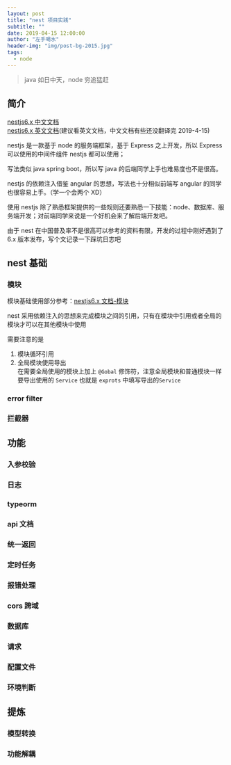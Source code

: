 ```yaml
---
layout: post
title: "nest 项目实践"
subtitle: ""
date: 2019-04-15 12:00:00
author: "左手喝水"
header-img: "img/post-bg-2015.jpg"
tags:
  - node
---
```


> java 如日中天，node 穷追猛赶

## 简介

[nestjs6.x 中文文档](https://docs.nestjs.cn/6/introduction)  
[nestjs6.x 英文文档](https://docs.nestjs.com)(建议看英文文档，中文文档有些还没翻译完 2019-4-15)

nestjs 是一款基于 node 的服务端框架，基于 Express 之上开发，所以 Express 可以使用的中间件组件 nestjs 都可以使用；

写法类似 java spring boot，所以写 java 的后端同学上手也难易度也不是很高。

nestjs 的依赖注入借鉴 angular 的思想，写法也十分相似前端写 angular 的同学也很容易上手。（学一个会两个 XD）

使用 nestjs 除了熟悉框架提供的一些规则还要熟悉一下技能：node、数据库、服务端开发；对前端同学来说是一个好机会来了解后端开发吧。

由于 nest 在中国普及率不是很高可以参考的资料有限，开发的过程中刚好遇到了 6.x 版本发布，写个文记录一下踩坑日志吧

## nest 基础

### 模块

模块基础使用部分参考：[nestjs6.x 文档-模块](https://docs.nestjs.cn/6/modules)

nest 采用依赖注入的思想来完成模块之间的引用，只有在模块中引用或者全局的模块才可以在其他模块中使用

需要注意的是

1. 模块循环引用
2. 全局模块使用导出  
   在需要全局使用的模块上加上 `@Gobal` 修饰符，注意全局模块和普通模块一样要导出使用的 `Service` 也就是 `exprots` 中填写导出的`Service`

### error filter

### 拦截器

## 功能

### 入参校验

### 日志

### typeorm

### api 文档

### 统一返回

### 定时任务

### 报错处理

### cors 跨域

### 数据库

### 请求

### 配置文件

### 环境判断

## 提炼

### 模型转换

### 功能解耦
